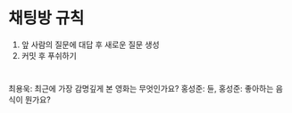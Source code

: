 # 채팅방 규칙
1. 앞 사람의 질문에 대답 후 새로운 질문 생성
2. 커밋 후 푸쉬하기

#

최용욱: 최근에 가장 감명깊게 본 영화는 무엇인가요?
홍성준: 듄, 
홍성준: 좋아하는 음식이 뭔가요?
